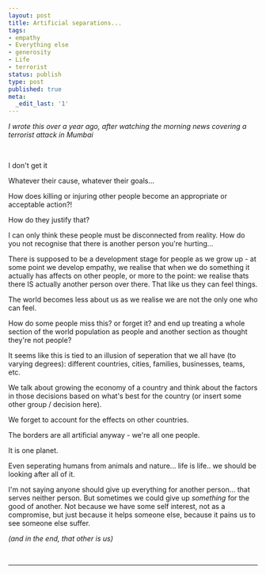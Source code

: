 ```yaml
---
layout: post
title: Artificial separations...
tags:
- empathy
- Everything else
- generosity
- Life
- terrorist
status: publish
type: post
published: true
meta:
  _edit_last: '1'
---
```

<em>I wrote this over a year ago, after watching the morning news covering a terrorist attack in Mumbai</em>



&nbsp;



I don't get it



Whatever their cause, whatever their goals...

How does killing or injuring other people become an appropriate or acceptable action?!



How do they justify that?



I can only think these people must be disconnected from reality. How do you not recognise that there is another person you're hurting...



There is supposed to be a development stage for people as we grow up - at some point we develop empathy, we realise that when we do something it actually has affects on other people, or more to the point: we realise thats there IS actually another person over there. That like us they can feel things.



The world becomes less about us as we realise we are not the only one who can feel.



How do some people miss this? or forget it? and end up treating a whole section of the world population as people and another section as thought they're not people?



It seems like this is tied to an illusion of seperation that we all have (to varying degrees): different countries, cities, families, businesses, teams, etc.



We talk about growing the economy of a country and think about the factors in those decisions based on what's best for the country (or insert some other group / decision here).



We forget to account for the effects on other countries.



The borders are all artificial anyway - we're all one people.

It is one planet.



Even seperating humans from animals and nature... life is life.. we should be looking after all of it.



I'm not saying anyone should give up everything for another person... that serves neither person. But sometimes we could give up <em>something</em> for the good of another. Not because we have some self interest, not as a compromise, but just because it helps someone else, because it pains us to see someone else suffer.



<em>(and in the end, that other is us)</em>



&nbsp;



** **
